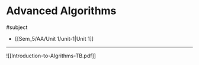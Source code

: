# Advanced Algorithms
#subject

- [[Sem_5/AA/Unit 1/unit-1|Unit 1]]

---
![[Introduction-to-Algrithms-TB.pdf]]